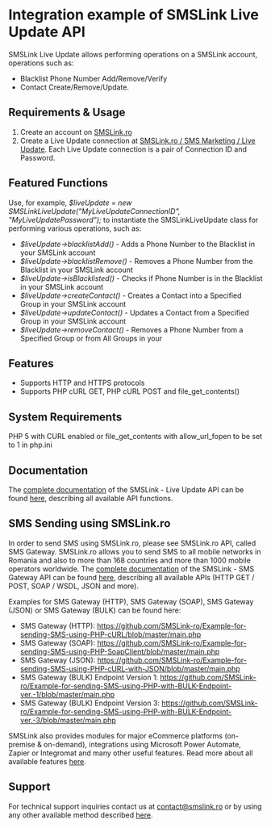 # Integration example of SMSLink Live Update API

SMSLink Live Update allows performing operations on a SMSLink account, operations such as: 

- Blacklist Phone Number Add/Remove/Verify
- Contact Create/Remove/Update. 

## Requirements & Usage

1. Create an account on [SMSLink.ro](https://www.smslink.ro/inregistrare/)
2. Create a Live Update connection at [SMSLink.ro / SMS Marketing / Live Update](https://www.smslink.ro/sms/marketing/liveupdate.php). Each Live Update connection is a pair of Connection ID and Password. 

## Featured Functions

Use, for example, *$liveUpdate = new SMSLinkLiveUpdate("MyLiveUpdateConnectionID", "MyLiveUpdatePassword");* to instantiate the SMSLinkLiveUpdate class for performing various operations, such as:

- *$liveUpdate->blacklistAdd()* - Adds a Phone Number to the Blacklist in your SMSLink account
- *$liveUpdate->blacklistRemove()* - Removes a Phone Number from the Blacklist in your SMSLink account     
- *$liveUpdate->isBlacklisted()* - Checks if Phone Number is in the Blacklist in your SMSLink account
- *$liveUpdate->createContact()* - Creates a Contact into a Specified Group in your SMSLink account
- *$liveUpdate->updateContact()* - Updates a Contact from a Specified Group in your SMSLink account
- *$liveUpdate->removeContact()* - Removes a Phone Number from a Specified Group or from All Groups in your 

## Features

- Supports HTTP and HTTPS protocols
- Supports PHP cURL GET, PHP cURL POST and file_get_contents()

## System Requirements 

PHP 5 with CURL enabled or file_get_contents with allow_url_fopen to be set to 1 in php.ini
    
## Documentation

The [complete documentation](https://smslink.ro/sms-marketing-documentatie-live-update.html) of the SMSLink - Live Update API can be found [here](https://smslink.ro/sms-marketing-documentatie-live-update.html), describing all available API functions.

## SMS Sending using SMSLink.ro

In order to send SMS using SMSLink.ro, please see SMSLink.ro API, called SMS Gateway. SMSLink.ro allows you to send SMS to all mobile networks in Romania and also to more than 168 countries and more than 1000 mobile operators worldwide. The [complete documentation](https://www.smslink.ro/sms-gateway-documentatie-sms-gateway.html) of the SMSLink - SMS Gateway API can be found [here](https://www.smslink.ro/sms-gateway-documentatie-sms-gateway.html), describing all available APIs (HTTP GET / POST, SOAP / WSDL, JSON and more).

Examples for SMS Gateway (HTTP), SMS Gateway (SOAP), SMS Gateway (JSON) or SMS Gateway (BULK) can be found here:

- SMS Gateway (HTTP): https://github.com/SMSLink-ro/Example-for-sending-SMS-using-PHP-cURL/blob/master/main.php
- SMS Gateway (SOAP): https://github.com/SMSLink-ro/Example-for-sending-SMS-using-PHP-SoapClient/blob/master/main.php
- SMS Gateway (JSON): https://github.com/SMSLink-ro/Example-for-sending-SMS-using-PHP-cURL-with-JSON/blob/master/main.php
- SMS Gateway (BULK) Endpoint Version 1: https://github.com/SMSLink-ro/Example-for-sending-SMS-using-PHP-with-BULK-Endpoint-ver.-1/blob/master/main.php
- SMS Gateway (BULK) Endpoint Version 3: https://github.com/SMSLink-ro/Example-for-sending-SMS-using-PHP-with-BULK-Endpoint-ver.-3/blob/master/main.php

SMSLink also provides modules for major eCommerce platforms (on-premise & on-demand), integrations using Microsoft Power Automate, Zapier or Integromat and many other useful features. Read more about all available features [here](https://www.smslink.ro/sms-gateway.html). 

## Support

For technical support inquiries contact us at contact@smslink.ro or by using any other available method described [here](https://www.smslink.ro/contact.php).
